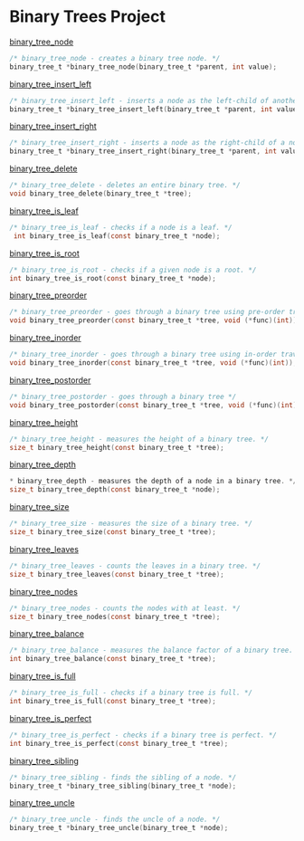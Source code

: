 # Binary Trees Project

[binary_tree_node](../0x03-binary_trees/0-binary_tree_node.c)
```c
/* binary_tree_node - creates a binary tree node. */
binary_tree_t *binary_tree_node(binary_tree_t *parent, int value);
```

[binary_tree_insert_left](../0x03-binary_trees/1-binary_tree_insert_left.c)
```c
/* binary_tree_insert_left - inserts a node as the left-child of another node. */
binary_tree_t *binary_tree_insert_left(binary_tree_t *parent, int value);
```

[binary_tree_insert_right](../0x03-binary_trees/2-binary_tree_insert_right.c)
```c
/* binary_tree_insert_right - inserts a node as the right-child of a node. */
binary_tree_t *binary_tree_insert_right(binary_tree_t *parent, int value);
```

[binary_tree_delete](../0x03-binary_trees/3-binary_tree_delete.c)
```c
/* binary_tree_delete - deletes an entire binary tree. */
void binary_tree_delete(binary_tree_t *tree);
```

[binary_tree_is_leaf](../0x03-binary_trees/4-binary_tree_is_leaf.c)
```c
/* binary_tree_is_leaf - checks if a node is a leaf. */
 int binary_tree_is_leaf(const binary_tree_t *node);
```

[binary_tree_is_root](../0x03-binary_trees/5-binary_tree_is_root.c)
```c
/* binary_tree_is_root - checks if a given node is a root. */
int binary_tree_is_root(const binary_tree_t *node);
```

[binary_tree_preorder](../0x03-binary_trees/6-binary_tree_preorder.c)
```c
/* binary_tree_preorder - goes through a binary tree using pre-order traversal. */
void binary_tree_preorder(const binary_tree_t *tree, void (*func)(int));
```

[binary_tree_inorder](../0x03-binary_trees/7-binary_tree_inorder.c)
```c
/* binary_tree_inorder - goes through a binary tree using in-order traversal. */
void binary_tree_inorder(const binary_tree_t *tree, void (*func)(int));
```

[binary_tree_postorder](../0x03-binary_trees/8-binary_tree_postorder.c)
```c
/* binary_tree_postorder - goes through a binary tree */
void binary_tree_postorder(const binary_tree_t *tree, void (*func)(int));
```

[binary_tree_height](../0x03-binary_trees/9-binary_tree_height.c)
```c
/* binary_tree_height - measures the height of a binary tree. */
size_t binary_tree_height(const binary_tree_t *tree);
```

[binary_tree_depth](../0x03-binary_trees/10-binary_tree_depth.c)
```c
* binary_tree_depth - measures the depth of a node in a binary tree. */
size_t binary_tree_depth(const binary_tree_t *node);
```

[binary_tree_size](../0x03-binary_trees/11-binary_tree_size.c)
```c
/* binary_tree_size - measures the size of a binary tree. */
size_t binary_tree_size(const binary_tree_t *tree);
```

[binary_tree_leaves](../0x03-binary_trees/12-binary_tree_leaves.c)
```c
/* binary_tree_leaves - counts the leaves in a binary tree. */
size_t binary_tree_leaves(const binary_tree_t *tree);
```

[binary_tree_nodes](../0x03-binary_trees/13-binary_tree_nodes.c)
```c
/* binary_tree_nodes - counts the nodes with at least. */
size_t binary_tree_nodes(const binary_tree_t *tree);
```

[binary_tree_balance](../0x03-binary_trees/14-binary_tree_balance.c)
```c
/* binary_tree_balance - measures the balance factor of a binary tree. */
int binary_tree_balance(const binary_tree_t *tree);
```

[binary_tree_is_full](../0x03-binary_trees/15-binary_tree_is_full.c)
```c
/* binary_tree_is_full - checks if a binary tree is full. */
int binary_tree_is_full(const binary_tree_t *tree);
```

[binary_tree_is_perfect](../0x03-binary_trees/16-binary_tree_is_perfect.c)
```c
/* binary_tree_is_perfect - checks if a binary tree is perfect. */
int binary_tree_is_perfect(const binary_tree_t *tree);
```

[binary_tree_sibling](../0x03-binary_trees/17-binary_tree_sibling.c)
```c
/* binary_tree_sibling - finds the sibling of a node. */
binary_tree_t *binary_tree_sibling(binary_tree_t *node);
```

[binary_tree_uncle](../0x03-binary_trees/18-binary_tree_uncle.c)
```c
/* binary_tree_uncle - finds the uncle of a node. */
binary_tree_t *binary_tree_uncle(binary_tree_t *node);
```